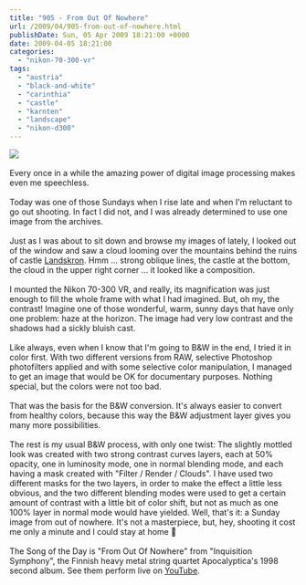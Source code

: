 ```yaml
---
title: "905 - From Out Of Nowhere"
url: /2009/04/905-from-out-of-nowhere.html
publishDate: Sun, 05 Apr 2009 18:21:00 +0000
date: 2009-04-05 18:21:00
categories: 
  - "nikon-70-300-vr"
tags: 
  - "austria"
  - "black-and-white"
  - "carinthia"
  - "castle"
  - "karnten"
  - "landscape"
  - "nikon-d300"
---
```

<a href="https://d25zfm9zpd7gm5.cloudfront.net/1200x1200/2009/20090405_171631_ps.jpg" target="_blank"><img src="https://d25zfm9zpd7gm5.cloudfront.net/0600x0600/2009/20090405_171631_ps.jpg"/></a><br/><br/>Every once in a while the amazing power of digital image processing makes even me speechless.<br/><br/>Today was one of those Sundays when I rise late and when I'm reluctant to go out shooting. In fact I did not, and I was already determined to use one image from the archives. <br/><br/>Just as I was about to sit down and browse my images of lately, I looked out of the window and saw a cloud looming over the mountains behind the ruins of castle <a href="http://www.burg-landskron.at/default.aspx?SIID=15&LAID=2" target="_blank">Landskron</a>. Hmm ... strong oblique lines, the castle at the bottom, the cloud in the upper right corner ... it looked like a composition.<br/><br/>I mounted the Nikon 70-300 VR, and really, its magnification was just enough to fill the whole frame with what I had imagined. But, oh my, the contrast! Imagine one of those wonderful, warm, sunny days that have only one problem: haze at the horizon. The image had very low contrast and the shadows had a sickly bluish cast.<br/><br/>Like always, even when I know that I'm going to B&amp;W in the end, I tried it in color first. With two different versions from RAW, selective Photoshop photofilters applied and with some selective color manipulation, I managed to get an image that would be OK for documentary purposes. Nothing special, but the colors were not too bad.<br/><br/>That was the basis for the B&amp;W conversion. It's always easier to convert from healthy colors, because this way the B&amp;W adjustment layer gives you many more possibilities.<br/><br/> The rest is my usual B&amp;W process, with only one twist: The slightly mottled look was created with two strong contrast curves layers, each at 50% opacity, one in luminosity mode, one in normal blending mode, and each having a mask created with "Filter / Render / Clouds". I have used two different masks for the two layers, in order to make the effect a little less obvious, and the two different blending modes were used to get a certain amount of contrast with a little bit of color shift, but not as much as one 100% layer in normal mode would have yielded. Well, that's it: a Sunday image from out of nowhere. It's not a masterpiece, but, hey, shooting it cost me only a minute and I could stay at home 🙂<br/><br/>The Song of the Day is "From Out Of Nowhere" from "Inquisition Symphony", the Finnish heavy metal string quartet Apocalyptica's 1998 second album. See them perform live on <a href="http://www.youtube.com/watch?v=ybCzxsW3fWg&hl=de" target="_blank">YouTube</a>.
